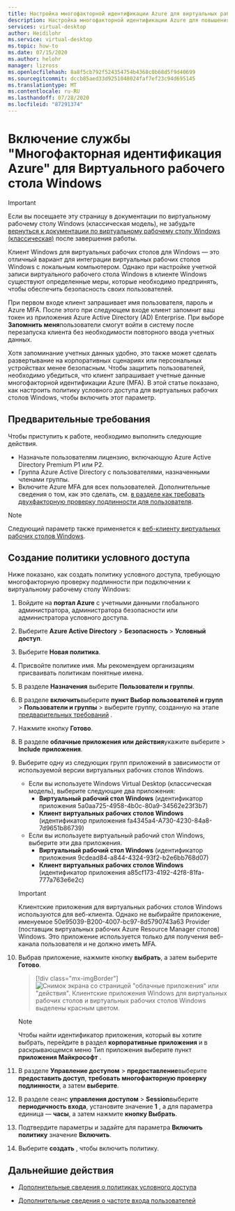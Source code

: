 ```yaml
---
title: Настройка многофакторной идентификации Azure для виртуальных рабочих столов Windows в Azure
description: Настройка многофакторной идентификации Azure для повышения безопасности в виртуальном рабочем столе Windows.
services: virtual-desktop
author: Heidilohr
ms.service: virtual-desktop
ms.topic: how-to
ms.date: 07/15/2020
ms.author: helohr
manager: lizross
ms.openlocfilehash: 8a8f5cb792f524354754b4368c0b68d5f9d40699
ms.sourcegitcommit: dccb85aed33d9251048024faf7ef23c94d695145
ms.translationtype: MT
ms.contentlocale: ru-RU
ms.lasthandoff: 07/28/2020
ms.locfileid: "87291374"
---
```

# <a name="enable-azure-multi-factor-authentication-for-windows-virtual-desktop"></a>Включение службы "Многофакторная идентификация Azure" для Виртуального рабочего стола Windows

>[!IMPORTANT]
> Если вы посещаете эту страницу в документации по виртуальному рабочему столу Windows (классическая модель), не забудьте [вернуться к документации по виртуальному рабочему столу Windows (классическая)](./virtual-desktop-fall-2019/tenant-setup-azure-active-directory.md) после завершения работы.

Клиент Windows для виртуальных рабочих столов для Windows — это отличный вариант для интеграции виртуальных рабочих столов Windows с локальным компьютером. Однако при настройке учетной записи виртуального рабочего стола Windows в клиенте Windows существуют определенные меры, которые необходимо предпринять, чтобы обеспечить безопасность своих пользователей.

При первом входе клиент запрашивает имя пользователя, пароль и Azure MFA. После этого при следующем входе клиент запомнит ваш токен из приложения Azure Active Directory (AD) Enterprise. При выборе **Запомнить меня**пользователи смогут войти в систему после перезапуска клиента без необходимости повторного ввода учетных данных.

Хотя запоминание учетных данных удобно, это также может сделать развертывание на корпоративных сценариях или персональных устройствах менее безопасным. Чтобы защитить пользователей, необходимо убедиться, что клиент запрашивает учетные данные многофакторной идентификации Azure (MFA). В этой статье показано, как настроить политику условного доступа для виртуальных рабочих столов Windows, чтобы включить этот параметр.

## <a name="prerequisites"></a>Предварительные требования

Чтобы приступить к работе, необходимо выполнить следующие действия.

- Назначьте пользователям лицензию, включающую Azure Active Directory Premium P1 или P2.
- Группа Azure Active Directory с пользователями, назначенными членами группы.
- Включите Azure MFA для всех пользователей. Дополнительные сведения о том, как это сделать, см. [в разделе как требовать двухфакторную проверку подлинности для пользователя](../active-directory/authentication/howto-mfa-userstates.md#view-the-status-for-a-user).

> [!NOTE]
> Следующий параметр также применяется к [веб-клиенту виртуальных рабочих столов Windows](https://rdweb.wvd.microsoft.com/webclient/index.html).

## <a name="create-a-conditional-access-policy"></a>Создание политики условного доступа

Ниже показано, как создать политику условного доступа, требующую многофакторную проверку подлинности при подключении к виртуальному рабочему столу Windows:

1. Войдите на **портал Azure** с учетными данными глобального администратора, администратора безопасности или администратора условного доступа.
2. Выберите **Azure Active Directory** > **Безопасность** > **Условный доступ**.
3. Выберите **Новая политика**.
4. Присвойте политике имя. Мы рекомендуем организациям присваивать политикам понятные имена.
5. В разделе **Назначения** выберите **Пользователи и группы**.
6. В разделе **включить**выберите **пункт Выбор пользователей и групп**  >  **Пользователи и группы** > выберите группу, созданную на этапе [предварительных требований](#prerequisites) .
7. Нажмите кнопку **Готово**.
8. В разделе **облачные приложения или действия**укажите выберите  >  **Include** **приложения**.
9. Выберите одну из следующих групп приложений в зависимости от используемой версии виртуальных рабочих столов Windows.
   - Если вы используете Windows Virtual Desktop (классическая модель), выберите следующие два приложения:
       - **Виртуальный рабочий стол Windows** (идентификатор приложения 5a0aa725-4958-4b0c-80a9-34562e23f3b7)
       - **Клиент виртуальных рабочих столов Windows** (идентификатор приложения fa4345a4-A730-4230-84a8-7d9651b86739)
   - Если вы используете виртуальный рабочий стол Windows, выберите эти два приложения.
       -  **Виртуальный рабочий стол Windows** (идентификатор приложения 9cdead84-a844-4324-93f2-b2e6bb768d07)
       -  **Клиент виртуальных рабочих столов Windows** (идентификатор приложения a85cf173-4192-42f8-81fa-777a763e6e2c)

   >[!IMPORTANT]
   > Клиентские приложения для виртуальных рабочих столов Windows используются для веб-клиента. Однако не выбирайте приложение, именуемое 50e95039-B200-4007-bc97-8d5790743a63 Provider (поставщик виртуальных рабочих Azure Resource Manager столов) Windows. Это приложение используется только для получения веб-канала пользователя и не должно иметь MFA.
  
1. Выбрав приложение, нажмите кнопку **выбрать**, а затем выберите **Готово**.

   > [!div class="mx-imgBorder"]
   > ![Снимок экрана со страницей "облачные приложения" или "действия". Клиентские приложения Windows для виртуальных рабочих столов и виртуальных рабочих столов Windows выделены красным цветом.](media/cloud-apps-enterprise.png)

   >[!NOTE]
   >Чтобы найти идентификатор приложения, который вы хотите выбрать, перейдите в раздел **корпоративные приложения** и в раскрывающемся меню Тип приложения выберите пункт **приложения Майкрософт** .

10. В разделе **Управление доступом**  >  **предоставление**выберите **предоставить доступ**, **требовать многофакторную проверку подлинности**, а затем **выберите**.
11. В разделе сеанс **управления доступом**  >  **Session**выберите **периодичность входа**, установите значение **1** , а для параметра единица — **часы**, а затем нажмите **кнопку Выбрать**.
12. Подтвердите параметры и задайте для параметра **Включить политику** значение **Включить**.
13. Выберите **создать** , чтобы включить политику.

## <a name="next-steps"></a>Дальнейшие действия

- [Дополнительные сведения о политиках условного доступа](../active-directory/conditional-access/concept-conditional-access-policies.md)

- [Дополнительные сведения о частоте входа пользователей](../active-directory/conditional-access/howto-conditional-access-session-lifetime.md#user-sign-in-frequency)
